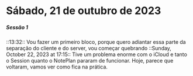 # Sábado, 21 de outubro de 2023

##### Sessão 1 
::13:32:: Vou fazer um primeiro bloco, porque quero adiantar essa parte da separação do cliente e do server, vou começar quebrando
::Sunday, October 22, 2023 at 17:15:: Tive um problema enorme com o iCloud e tanto o Session quanto o NotePlan pararam de funcionar. Hoje, parece que voltaram, vamos ver como fica na prática.